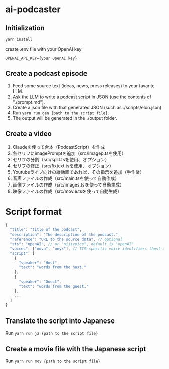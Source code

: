 # ai-podcaster

## Initialization

```
yarn install
```
create .env file with your OpenAI key
```
OPENAI_API_KEY={your OpenAI key}
```

## Create a podcast episode

1. Feed some source text (ideas, news, press releases) to your favarite LLM.
2. Ask the LLM to write a podcast script in JSON (use the contents of "./prompt.md").
3. Create a json file with that generated JSON (such as ./scripts/elon.json)
4. Run ```yarn run gen {path to the script file}```.
5. The output will be generated in the ./output folder.

## Create a video

1. Claudeを使って台本（PodcastScript）を作成
2. 各セリフにimagePromptを追加（src/imagep.tsを使用）
3. セリフの分割（src/split.tsを使用、オプション）
4. セリフの修正（src/fixtext.tsを使用、オプション）
5. Youtubeライブ向けの縦動画であれば、その指示を追加（手作業）
6. 音声ファイルの作成（src/main.tsを使って自動作成）
7. 画像ファイルの作成（src/images.tsを使って自動生成）
8. 映像ファイルの作成（src/movie.tsを使って自動生成）

# Script format

```Javascript
{
  "title": "title of the podcast",
  "description": "The description of the podcast.",
  "reference": "URL to the source data", // optional
  "tts": "openAI", // or "nijivoice", default is "openAI"
  "voices": ["nova", "onyx"], // TTS-specific voice identifiers (host and others), optional.
  "script": [
    {
      "speaker": "Host",
      "text": "words from the host."
    },
    {
      "speaker": "Guest",
      "text": "words from the guest."
    },
    ...
  ]
}
```

## Translate the script into Japanese

Run ```yarn run ja {path to the script file}```

## Create a movie file with the Japanese script

Run ```yarn run mov {path to the script file}```
